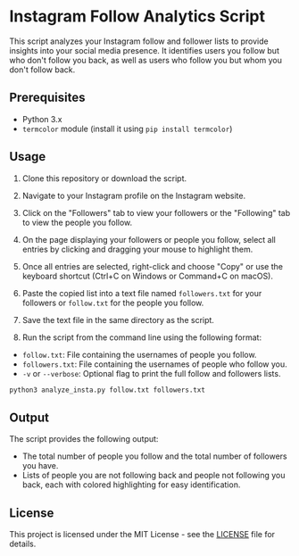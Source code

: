 # Instagram Follow Analytics Script

This script analyzes your Instagram follow and follower lists to provide insights into your social media presence. It identifies users you follow but who don't follow you back, as well as users who follow you but whom you don't follow back.

## Prerequisites

- Python 3.x
- `termcolor` module (install it using `pip install termcolor`)

## Usage

1. Clone this repository or download the script.

2. Navigate to your Instagram profile on the Instagram website.

3. Click on the "Followers" tab to view your followers or the "Following" tab to view the people you follow.

4. On the page displaying your followers or people you follow, select all entries by clicking and dragging your mouse to highlight them.

5. Once all entries are selected, right-click and choose "Copy" or use the keyboard shortcut (Ctrl+C on Windows or Command+C on macOS).

6. Paste the copied list into a text file named `followers.txt` for your followers or `follow.txt` for the people you follow.

7. Save the text file in the same directory as the script.

8. Run the script from the command line using the following format:


- `follow.txt`: File containing the usernames of people you follow.
- `followers.txt`: File containing the usernames of people who follow you.
- `-v` or `--verbose`: Optional flag to print the full follow and followers lists.

```bash
python3 analyze_insta.py follow.txt followers.txt
```

## Output

The script provides the following output:

- The total number of people you follow and the total number of followers you have.
- Lists of people you are not following back and people not following you back, each with colored highlighting for easy identification.


## License

This project is licensed under the MIT License - see the [LICENSE](LICENSE) file for details.

